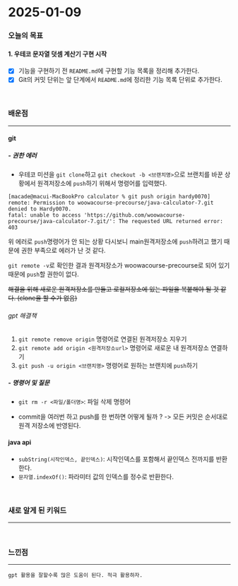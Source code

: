 # 2025-01-09

### 오늘의 목표

#### 1. 우테코 문자열 덧셈 계산기 구현 시작

- [x] 기능을 구현하기 전 `README.md`에 구현할 기능 목록을 정리해 추가한다.
- [x] Git의 커밋 단위는 앞 단계에서 `README.md`에 정리한 기능 목록 단위로 추가한다.

<br>

### 배운점

---

#### git

##### - 권한 에러

- 우테코 미션을 `git clone`하고 `git checkout -b <브랜치명>`으로 브랜치를 바꾼 상황에서 원격저장소에 `push`하기 위해서 명령어를 입력했다.

```
[macade@macui-MacBookPro calculator % git push origin hardy0070]
remote: Permission to woowacourse-precourse/java-calculator-7.git denied to Hardy0070.
fatal: unable to access 'https://github.com/woowacourse-precourse/java-calculator-7.git/': The requested URL returned error: 403
```

위 에러로 `push`명령어가 안 되는 상황 다시보니 main원격저장소에 `push`하려고 했기 때문에 권한 부족으로 에러가 난 것 같다.

`git remote -v`로 확인한 결과 원격저장소가 woowacourse-precourse로 되어 있기 때문에 `push`할 권한이 없다.

~~해결을 위해 새로운 원격저장소를 만들고 로컬저장소에 있는 파일을 복붙해야 될 것 같다. (clone을 할 수가 없음)~~

###### gpt 해결책

1. `git remote remove origin` 명령어로 연결된 원격저장소 지우기
2. `git remote add origin <원격저장소url>` 명령어로 새로운 내 원격저장소 연결하기
3. `git push -u origin <브랜치명>` 명령어로 원하는 브랜치에 `push`하기
   <br>

##### - 명령어 및 질문

- `git rm -r <파일/폴더명>`: 파일 삭제 명령어

- commit을 여러번 하고 push를 한 번하면 어떻게 될까 ?
  -> 모든 커밋은 순서대로 원격 저장소에 반영된다.

#### java api

- `subString(시작인덱스, 끝인덱스)`: 시작인덱스를 포함해서 끝인덱스 전까지를 반환한다.
- `문자열.indexOf()`: 파라미터 값의 인덱스를 정수로 반환한다.

<br>

### 새로 알게 된 키워드

---

<br>

### 느낀점

---

    gpt 활용을 잘할수록 많은 도움이 된다. 적극 활용하자.

